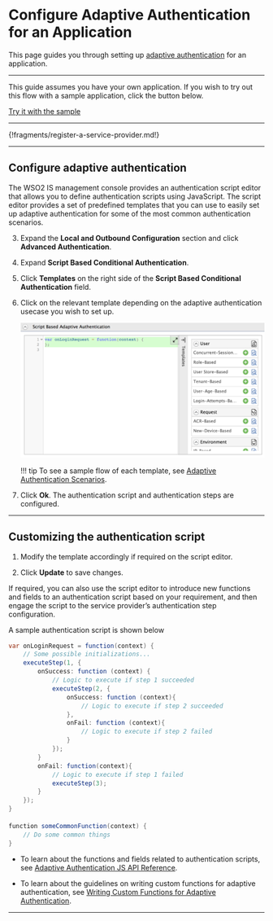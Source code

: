 # Configure Adaptive Authentication for an Application

This page guides you through setting up [adaptive authentication](insertlink) for an application. 

-----

This guide assumes you have your own application. If you wish to try out this flow with a sample application, click the button below. 

<a class="samplebtn_a" href="../../../quick-starts/role-based-adaptive-auth"   rel="nofollow noopener">Try it with the sample</a>

----

{!fragments/register-a-service-provider.md!}

----

## Configure adaptive authentication

The WSO2 IS management console provides an authentication script editor that allows you to define authentication scripts using JavaScript. The script editor provides a set of predefined templates that you can use to easily set up adaptive authentication for some of the most common authentication scenarios. 

3.  Expand the **Local and Outbound Configuration** section and click
    **Advanced Authentication**.

4.  Expand **Script Based Conditional Authentication**.

5.  Click **Templates** on the right side of the **Script Based Conditional Authentication** field.

6.  Click on the relevant template depending on the adaptive authentication usecase you wish to set up. 

    ![authentication templates](../assets/img/guides/authentication-templates.png)

    !!! tip
        To see a sample flow of each template, see [Adaptive Authentication Scenarios](../../../quick-starts/adaptive-auth-samples).

6.  Click **Ok**. 
    The authentication script and authentication steps are configured. 

----

## Customizing the authentication script

1. Modify the template accordingly if required on the script editor.

2. Click **Update** to save changes. 

If required, you can also use the script editor to introduce new functions and fields to an authentication script based on your requirement, and then engage the script to the service provider’s authentication step configuration. 

A sample authentication script is shown below 

```java
var onLoginRequest = function(context) {
    // Some possible initializations...
    executeStep(1, {
        onSuccess: function (context) {
            // Logic to execute if step 1 succeeded
            executeStep(2, {
                onSuccess: function (context){
                    // Logic to execute if step 2 succeeded
                },
                onFail: function (context){
                    // Logic to execute if step 2 failed
                }
            });
        }
        onFail: function(context){
            // Logic to execute if step 1 failed
            executeStep(3);
        }
    });
}

function someCommonFunction(context) {
    // Do some common things
}
```

- To learn about the functions and fields related to authentication scripts, see [Adaptive Authentication JS API Reference](insertlink).

- To learn about the guidelines on writing custom functions for adaptive authentication, see [Writing Custom Functions for Adaptive Authentication](insertlink).

----